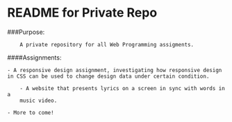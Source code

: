 README for Private Repo
============================



###Purpose: 

        A private repository for all Web Programming assigments.


####Assignments: 

	- A responsive design assignment, investigating how responsive design 
	in CSS can be used to change design data under certain condition.	

        - A website that presents lyrics on a screen in sync with words in a 
        music video.

	- More to come!
